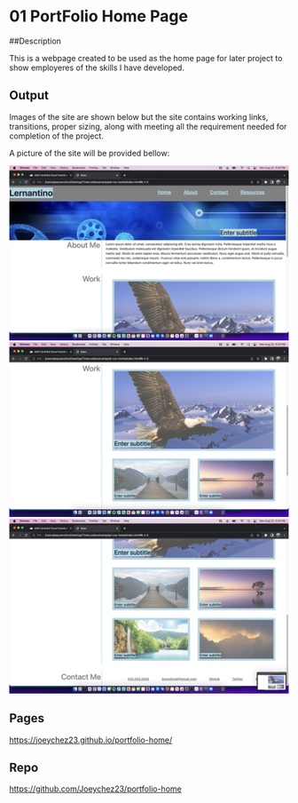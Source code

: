 # 01 PortFolio Home Page

##Description

This is a webpage created to be used as the home page for later project to show employeres of the skills I have developed.

## Output

Images of the site are shown below but the site contains working links, transitions, proper sizing, along with meeting all the requirement needed for completion of the project.

A picture of the site will be provided bellow:

<img src="./public/images/Screen Shot 2022-08-22 at 4.24.29 PM.png" alt="Alt text" title="Optional title">
<img src="./public/images/Screen Shot 2022-08-22 at 4.24.37 PM.png" alt="Alt text" title="Optional title">
<img src="./public/images/Screen Shot 2022-08-22 at 4.24.42 PM.png" alt="Alt text" title="Optional title">

## Pages

https://joeychez23.github.io/portfolio-home/

## Repo

https://github.com/Joeychez23/portfolio-home
